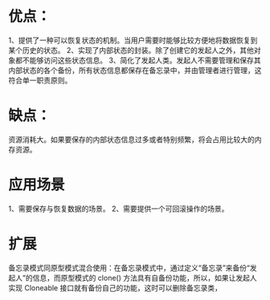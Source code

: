 # 优点：
1、提供了一种可以恢复状态的机制。当用户需要时能够比较方便地将数据恢复到某个历史的状态。
2、实现了内部状态的封装。除了创建它的发起人之外，其他对象都不能够访问这些状态信息。
3、简化了发起人类。发起人不需要管理和保存其内部状态的各个备份，所有状态信息都保存在备忘录中，并由管理者进行管理，这符合单一职责原则。

# 缺点：
资源消耗大。如果要保存的内部状态信息过多或者特别频繁，将会占用比较大的内存资源。

# 应用场景
1、需要保存与恢复数据的场景。
2、需要提供一个可回滚操作的场景。

# 扩展
备忘录模式同原型模式混合使用：在备忘录模式中，通过定义“备忘录”来备份“发起人”的信息，而原型模式的 clone() 方法具有自备份功能，所以，如果让发起人实现 Cloneable 接口就有备份自己的功能，这时可以删除备忘录类，
